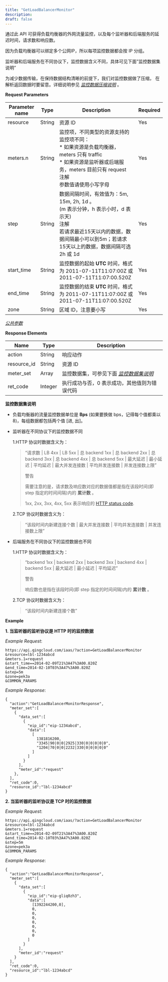 ```yaml
---
title: "GetLoadBalancerMonitor"
description: 
draft: false
---
```




通过此 API 可获得负载均衡器的外网流量监控，以及每个监听器和后端服务的延迟时间，请求数和响应数。

因为负载均衡器可以绑定多个公网IP，所以每项监控数据都会按 IP 分组。

监听器和后端服务在不同协议下，监控数据含义不同，具体可见下面”监控数据集说明”

为减少数据传输，在保持数据结构清晰的前提下，我们对监控数据做了压缩， 在解析返回数据时要留意。详细说明参见 [_监控数据压缩说明_](compress.html#monitor-compress) 。

**Request Parameters**

| Parameter name | Type | Description | Required |
| --- | --- | --- | --- |
| resource | String | 资源 ID | Yes |
| meters.n | String | 监控项，不同类型的资源支持的监控项不同：<br/>*   如果资源是负载均衡器，meters 只有 traffic<br/>*   如果资源是监听器或后端服务，meters 目前只有 request<br/>注解<br/>参数值请使用小写字母 | Yes |
| step | String | 数据间隔时间，有效值为：5m, 15m, 2h, 1d 。<br/>(m 表示分钟，h 表示小时，d 表示天)<br/>注解<br/>若请求最近15天以内的数据，数据间隔最小可以到5m；若请求15天以上的数据，数据间隔可选2h 或 1d | Yes |
| start_time | String | 监控数据的起始 **UTC** 时间，格式为 2011-07-11T11:07:00Z 或 2011-07-11T11:07:00.520Z | Yes |
| end_time | String | 监控数据的结束 **UTC** 时间，格式为 2011-07-11T11:07:00Z 或 2011-07-11T11:07:00.520Z | Yes |
| zone | String | 区域 ID，注意要小写 | Yes |

[_公共参数_](../../common/parameters.html#api-common-parameters)

**Response Elements**

| Name | Type | Description |
| --- | --- | --- |
| action | String | 响应动作 |
| resource_id | String | 资源 ID |
| meter_set | Array | 监控数据集，可参见下面 [_监控数据集说明_](#lb-data-meaning) |
| ret_code | Integer | 执行成功与否，0 表示成功，其他值则为错误代码 |

**监控数据集说明**

*   负载均衡器的流量监控数据单位是 **Bps** (如果要换做 bps，记得每个值都乘以8)，每组数据都包括两个值 [进, 出]。

*   监听器在不同协议下的监控数据不同

    1.HTTP 协议时数据含义为：

    > 
    > 
    > “请求数 \| LB 4xx \| LB 5xx \| 总 backend 1xx \| 总 backend 2xx \| 总 backend 3xx \| 总 backend 4xx \| 总 backend 5xx \| 最大延迟 \| 最小延迟 \| 平均延迟 \| 最大并发连接数 \| 平均并发连接数 \| 并发连接数上限”
    > 
    > 
    > 
    > 警告
    > 
    > 需要注意的是，请求数及响应数对应的数据值都是指在该段时间(即 step 指定的时间间隔)内的 **累计数** 。
    > 
    > 
    > 
    > 1xx, 2xx, 3xx, 4xx, 5xx 表示响应的 [HTTP status code](http://www.w3.org/Protocols/rfc2616/rfc2616-sec10.html).
    > 
    > 

    2.TCP 协议时数据含义为：

    > 
    > 
    > “该段时间内新建连接个数 \| 最大并发连接数 \| 平均并发连接数 \| 并发连接数上限”
    > 
    > 

*   后端服务在不同协议下的监控数据也不同

    1.HTTP 协议时数据含义为：

    > 
    > 
    > “backend 1xx \| backend 2xx \| backend 3xx \| backend 4xx \| backend 5xx \| 最大延迟 \| 最小延迟 \| 平均延迟”
    > 
    > 
    > 
    > 警告
    > 
    > 响应数也是指在该段时间(即 step 指定的时间间隔)内的 **累计数** 。
    > 
    > 
    > 
    > 

    2.TCP 协议时数据含义为：

    > 
    > 
    > “该段时间内新建连接个数”
    > 
    > 

**Example**

**1\. 当监听器的监听协议是 HTTP 时的监控数据**

_Example Request_:

```
https://api.qingcloud.com/iaas/?action=GetLoadBalancerMonitor
&resource=lbl-1234abcd
&meters.1=request
&start_time==2014-02-09T21%3A47%3A00.820Z
&end_time=2014-02-10T03%3A47%3A00.820Z
&step=5m
&zone=pek3a
&COMMON_PARAMS
```

_Example Response_:

```
{
  "action":"GetLoadBalancerMonitorResponse",
  "meter_set":[
    {
      "data_set":[
        {
          "eip_id":"eip-1234abcd",
          "data":[
            [
              1381816200,
              "3345|90|0|0|2925|330|0|0|0|0|0",
              "1204|70|0|0|2232|330|0|0|0|0|0"
            ]
          ]
        }
      ],
      "meter_id":"request"
    },
  ],
  "ret_code":0,
  "resource_id":"lbl-1234abcd"
}
```

**2\. 当监听器的监听协议是 TCP 时的监控数据**

_Example Request_:

```
https://api.qingcloud.com/iaas/?action=GetLoadBalancerMonitor
&resource=lbl-1234abcd
&meters.1=request
&start_time==2014-02-09T21%3A47%3A00.820Z
&end_time=2014-02-10T03%3A47%3A00.820Z
&step=5m
&zone=pek3a
&COMMON_PARAMS
```

_Example Response_:

```
{
  "action":"GetLoadBalancerMonitorResponse",
  "meter_set":[
    {
      "data_set":[
        {
          "eip_id":"eip-gliq0zh3",
          "data":[
            [1392244200,0],
            0,
            0,
            0,
            0,
            0,
            0,
            0
          ]
        }
      ],
      "meter_id":"request"
    }
  ],
  "ret_code":0,
  "resource_id":"lbl-1234abcd"
}
```
